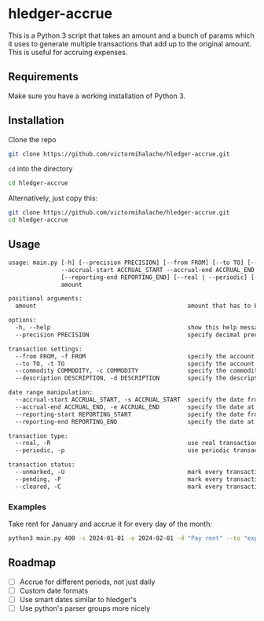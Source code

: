 # hledger-accrue

This is a Python 3 script that takes an amount and a bunch of params which it uses to generate multiple transactions that add up to the original amount. This is useful for accruing expenses.

## Requirements

Make sure you have a working installation of Python 3.

## Installation

Clone the repo

```sh
git clone https://github.com/victormihalache/hledger-accrue.git
```

`cd` into the directory

```sh
cd hledger-accrue
```

Alternatively, just copy this:

```sh
git clone https://github.com/victormihalache/hledger-accrue.git
cd hledger-accrue
```

## Usage

```txt
usage: main.py [-h] [--precision PRECISION] [--from FROM] [--to TO] [--commodity COMMODITY] [--description DESCRIPTION]
               --accrual-start ACCRUAL_START --accrual-end ACCRUAL_END [--reporting-start REPORTING_START]
               [--reporting-end REPORTING_END] [--real | --periodic] [--unmarked | --pending | --cleared]
               amount

positional arguments:
  amount                                           amount that has to be divided across periods

options:
  -h, --help                                       show this help message and exit
  --precision PRECISION                            specify decimal precision to use

transaction settings:
  --from FROM, -f FROM                             specify the account from which to take out funds
  --to TO, -t TO                                   specify the account to which to move funds to
  --commodity COMMODITY, -c COMMODITY              specify the commodity to use
  --description DESCRIPTION, -d DESCRIPTION        specify the description to use for each transaction

date range manipulation:
  --accrual-start ACCRUAL_START, -s ACCRUAL_START  specify the date from which to start accruing the amount
  --accrual-end ACCRUAL_END, -e ACCRUAL_END        specify the date at which to stop accruing the amount
  --reporting-start REPORTING_START                specify the date from which to start reporting transactions
  --reporting-end REPORTING_END                    specify the date at which to stop reporting transactions

transaction type:
  --real, -R                                       use real transactions
  --periodic, -p                                   use periodic transactions

transaction status:
  --unmarked, -U                                   mark every transaction as "unmarked"
  --pending, -P                                    mark every transaction as "pending"
  --cleared, -C                                    mark every transaction as "cleared"
```

### Examples

Take rent for January and accrue it for every day of the month:

```sh
python3 main.py 400 -s 2024-01-01 -e 2024-02-01 -d "Pay rent" --to "expenses:rent"
```

## Roadmap

- [ ] Accrue for different periods, not just daily
- [ ] Custom date formats
- [ ] Use smart dates similar to hledger's
- [ ] Use python's parser groups more nicely
